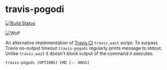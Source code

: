 # travis-pogodi

[![Build Status](https://travis-ci.org/4e6/travis-pogodi.svg?branch=master)](https://travis-ci.org/4e6/travis-pogodi)


![Wolf](http://img0.liveinternet.ru/images/attach/c/10/127/350/127350084_104456268_02.png)

An alternative implementation of [Travis CI][no-output-timeout] `travis_wait` script.
To surpass Travis no-output timeout `travis-pogodi` regularly prints message to stdout.
Unlike `travis_wait` it doesn't block output of the command it executes.

```
travis-pogodi [OPTIONS] CMD [-- ARGS]
```

[no-output-timeout]: https://docs.travis-ci.com/user/common-build-problems/#Build-times-out-because-no-output-was-received
